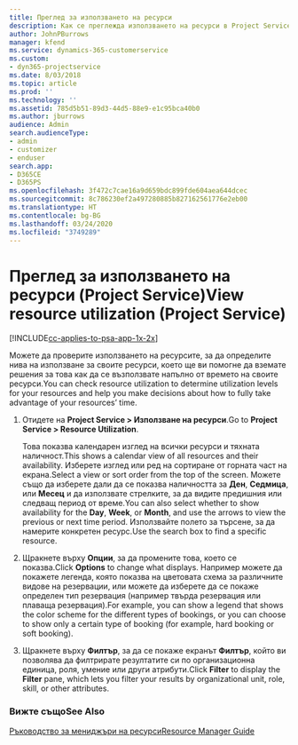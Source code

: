 ```yaml
---
title: Преглед за използването на ресурси
description: Как се преглежда използването на ресурси в Project Service
author: JohnPBurrows
manager: kfend
ms.service: dynamics-365-customerservice
ms.custom:
- dyn365-projectservice
ms.date: 8/03/2018
ms.topic: article
ms.prod: ''
ms.technology: ''
ms.assetid: 785d5b51-89d3-44d5-88e9-e1c95bca40b0
ms.author: jburrows
audience: Admin
search.audienceType:
- admin
- customizer
- enduser
search.app:
- D365CE
- D365PS
ms.openlocfilehash: 3f472c7cae16a9d659bdc899fde604aea644dcec
ms.sourcegitcommit: 8c786230ef2a497280885b827162561776e2eb00
ms.translationtype: HT
ms.contentlocale: bg-BG
ms.lasthandoff: 03/24/2020
ms.locfileid: "3749289"
---
```

# <a name="view-resource-utilization-project-service"></a><span data-ttu-id="97072-103">Преглед за използването на ресурси (Project Service)</span><span class="sxs-lookup"><span data-stu-id="97072-103">View resource utilization (Project Service)</span></span>

[!INCLUDE[cc-applies-to-psa-app-1x-2x](../includes/cc-applies-to-psa-app-1x-2x.md)]

<span data-ttu-id="97072-104">Можете да проверите използването на ресурсите, за да определите нива на използване за своите ресурси, което ще ви помогне да вземате решения за това как да се възползвате напълно от времето на своите ресурси.</span><span class="sxs-lookup"><span data-stu-id="97072-104">You can check resource utilization to determine utilization levels for your resources and help you make decisions about how to fully take advantage of your resources’ time.</span></span>  
  
1. <span data-ttu-id="97072-105">Отидете на **Project Service > Използване на ресурси**.</span><span class="sxs-lookup"><span data-stu-id="97072-105">Go to **Project Service > Resource Utilization**.</span></span> 

     <span data-ttu-id="97072-106">Това показва календарен изглед на всички ресурси и тяхната наличност.</span><span class="sxs-lookup"><span data-stu-id="97072-106">This shows a calendar view of all resources and their availability.</span></span> <span data-ttu-id="97072-107">Изберете изглед или ред на сортиране от горната част на екрана.</span><span class="sxs-lookup"><span data-stu-id="97072-107">Select a view or sort order from the top of the screen.</span></span> <span data-ttu-id="97072-108">Можете също да изберете дали да се показва наличността за **Ден**, **Седмица**, или **Месец** и да използвате стрелките, за да видите предишния или следващ период от време.</span><span class="sxs-lookup"><span data-stu-id="97072-108">You can also select whether to show availability for the **Day**, **Week**, or **Month**, and use the arrows to view the previous or next time period.</span></span> <span data-ttu-id="97072-109">Използвайте полето за търсене, за да намерите конкретен ресурс.</span><span class="sxs-lookup"><span data-stu-id="97072-109">Use the search box to find a specific resource.</span></span>      
  
2. <span data-ttu-id="97072-110">Щракнете върху **Опции**, за да промените това, което се показва.</span><span class="sxs-lookup"><span data-stu-id="97072-110">Click **Options** to change what displays.</span></span> <span data-ttu-id="97072-111">Например можете да покажете легенда, която показва на цветовата схема за различните видове на резервации, или можете да изберете да се покаже определен тип резервация (например твърда резервация или плаваща резервация).</span><span class="sxs-lookup"><span data-stu-id="97072-111">For example, you can show a legend that shows the color scheme for the different types of bookings, or you can choose to show only a certain type of booking (for example, hard booking or soft booking).</span></span>  

3. <span data-ttu-id="97072-112">Щракнете върху **Филтър**, за да се покаже екранът **Филтър**, който ви позволява да филтрирате резултатите си по организационна единица, роля, умение или други атрибути.</span><span class="sxs-lookup"><span data-stu-id="97072-112">Click **Filter** to display the **Filter** pane, which lets you filter your results by organizational unit, role, skill, or other attributes.</span></span>  
  
### <a name="see-also"></a><span data-ttu-id="97072-113">Вижте също</span><span class="sxs-lookup"><span data-stu-id="97072-113">See Also</span></span>  
 [<span data-ttu-id="97072-114">Ръководство за мениджъри на ресурси</span><span class="sxs-lookup"><span data-stu-id="97072-114">Resource Manager Guide</span></span>](../project-service/resource-manager-guide.md)
